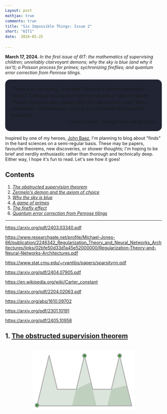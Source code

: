```yaml
---
Layout: post
mathjax: true
comments: true
title: "Six Impossible Things: Issue 2"
short: "6IT1"
date:  2024-03-25

---
```


**March 17, 2024.** *In the first issue of 6IT: the mathematics of supervising children; unreliably clairvoyant demons; why the sky is blue
(and why it isn't); a Poisson process for primes; sychronizing
fireflies; and quantum error correction from Penrose tilings.*

<div style="background-color: #212433 ; padding: 20px; border: 0px solid
grey; line-height:1.5; border-radius: 15px">
“There's no use trying, ” she said. “One can't believe impossible things.”
“I daresay you haven't had much practice,” said the Queen. “When I was
your age, I always did it for half-an-hour a day. Why, sometimes I've
believed as many as six impossible things before breakfast.”<br>

<div style="text-align: right">— Lewis Carroll, <i>Through the Looking Glass</i>
</div>
</div>

Inspired by one of my heroes, [John Baez](https://math.ucr.edu/home/baez/TWF.html), I'm
planning to blog about "finds" in the hard sciences on a semi-regular basis. These
may be papers, favourite theorems, new discoveries, or shower thoughts; I'm hoping to
be brief and nerdily enthusiastic rather than thorough and technically
deep. Either way, I hope it's fun to read. Let's see how it goes!

## Contents <a id="tbc" name="tbc"></a>

1. <a href="#sec-1"><i>The obstructed supervision theorem</i></a>
2. <a href="#sec-2"><i>Zermelo's demon and the axiom of choice</i></a>
3. <a href="#sec-3"><i>Why the sky is blue</i></a>
4. <a href="#sec-4"><i>A game of primes</i></a>
5. <a href="#sec-5"><i>The firefly effect</i></a>
6. <a href="#sec-6"><i>Quantum error correction from Penrose
tilings</i></a>

---

https://arxiv.org/pdf/2403.03340.pdf

https://www.researchgate.net/profile/Michael-Jones-66/publication/2246342_Regularization_Theory_and_Neural_Networks_Architectures/links/02bfe50d33d1a45e52000000/Regularization-Theory-and-Neural-Networks-Architectures.pdf

https://www.stat.cmu.edu/~ryantibs/papers/sparsitynn.pdf

https://arxiv.org/pdf/2404.07905.pdf

https://en.wikipedia.org/wiki/Carter_constant

https://arxiv.org/pdf/2204.02063.pdf

https://arxiv.org/abs/1610.09702

https://arxiv.org/pdf/2301.10191

https://arxiv.org/pdf/2405.10958

## 1. <a href="#tbc">The obstructed supervision theorem</a><a id="sec-1" name="sec-1"></a>

<figure>
    <div style="text-align:center; padding: 15px"><img src
    ="/img/posts/guards1.svg" width="330"/>
	</div>
	</figure>
